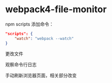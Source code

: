 # webpack4-file-monitor

npm scripts 添加命令：

```json
"scripts": {
    "watch": "webpack --watch"
}
```

更改文件

观察命令行日志

手动刷新浏览器页面，相关部分改变
